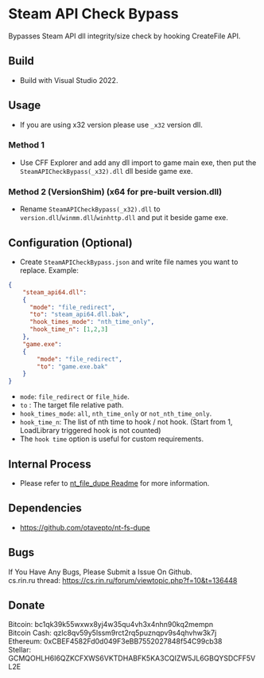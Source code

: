 # Steam API Check Bypass

Bypasses Steam API dll integrity/size check by hooking CreateFile API.

## Build

* Build with Visual Studio 2022.

## Usage

* If you are using x32 version please use `_x32` version dll.

### Method 1

* Use CFF Explorer and add any dll import to game main exe, then put the `SteamAPICheckBypass(_x32).dll` dll beside game exe.

### Method 2 (VersionShim) (x64 for pre-built version.dll)

* Rename `SteamAPICheckBypass(_x32).dll` to `version.dll`/`winmm.dll`/`winhttp.dll` and put it beside game exe.

## Configuration (Optional)

* Create `SteamAPICheckBypass.json` and write file names you want to replace. Example:

```json
{
    "steam_api64.dll":
    {
      "mode": "file_redirect",
      "to": "steam_api64.dll.bak",
      "hook_times_mode": "nth_time_only",
      "hook_time_n": [1,2,3]
    },
    "game.exe":
    {
        "mode": "file_redirect",
        "to": "game.exe.bak"
    }
}
```

* `mode`: `file_redirect` or `file_hide`.
* `to` : The target file relative path.
* `hook_times_mode`: `all`, `nth_time_only` or `not_nth_time_only`.
* `hook_time_n`: The list of nth time to hook / not hook. (Start from 1, LoadLibrary triggered hook is not counted)
* The `hook time` option is useful for custom requirements.

## Internal Process

* Please refer to [nt_file_dupe Readme](nt_file_dupe/README.md) for more information.

## Dependencies

* <https://github.com/otavepto/nt-fs-dupe>

## Bugs

If You Have Any Bugs, Please Submit a Issue On Github.  
cs.rin.ru thread: <https://cs.rin.ru/forum/viewtopic.php?f=10&t=136448>

## Donate

Bitcoin: bc1qk39k55wxwx8yj4w35qu4vh3x4nhn90kq2mempn  
Bitcoin Cash: qzlc8qv59y5lssm9rct2rq5puznqpv9s4qhvhw3k7j  
Ethereum: 0xCBEF4582Fd0d049F3eBB7552027848f54C99cb38  
Stellar: GCMQOHLH6I6QZKCFXWS6VKTDHABFK5KA3CQIZW5JL6GBQYSDCFF5VL2E  
